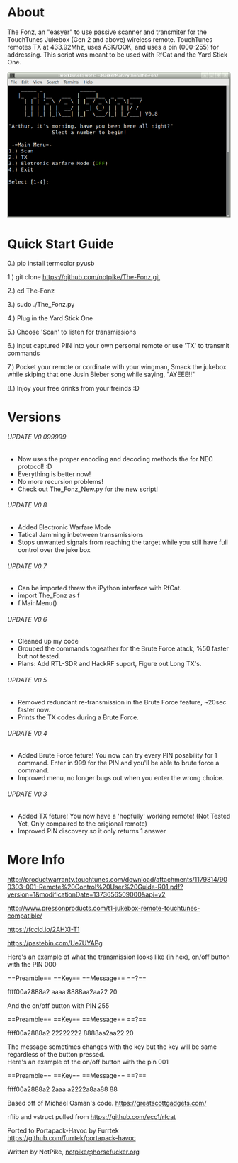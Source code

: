 # About
The Fonz, an "easyer" to use passive scanner and transmiter for the TouchTunes Jukebox (Gen 2 and above) wireless remote. TouchTunes remotes TX at 433.92Mhz, uses ASK/OOK, and uses a pin (000-255) for addressing. 
This script was meant to be used with RfCat and the Yard Stick One.

![screenshot](doc/thefonz.png)

# Quick Start Guide

0.) pip install termcolor pyusb 

1.) git clone https://github.com/notpike/The-Fonz.git

2.) cd The-Fonz

3.) sudo ./The_Fonz.py

4.) Plug in the Yard Stick One

5.) Choose 'Scan' to listen for transmissions

6.) Input captured PIN into your own personal remote or use 'TX' to transmit commands

7.) Pocket your remote or cordinate with your wingman, Smack the jukebox while skiping that one Jusin Bieber song while saying, "AYEEE!!"

8.) Injoy your free drinks from your freinds :D

# Versions
###### UPDATE V0.099999
  - Now uses the proper encoding and decoding methods the for NEC protocol! :D
  - Everything is better now!
  - No more recursion problems!
  - Check out The_Fonz_New.py for the new script!

###### UPDATE V0.8
  - Added Electronic Warfare Mode
  - Tatical Jamming inbetween transsmissions 
  - Stops unwanted signals from reaching the target while you still have full control over the juke box

###### UPDATE V0.7
  - Can be imported threw the iPython interface with RfCat.
  - import The_Fonz as f
  - f.MainMenu()

###### UPDATE V0.6
  - Cleaned up my code
  - Grouped the commands togeather for the Brute Force atack, %50 faster but not tested.
  - Plans: Add RTL-SDR and HackRF suport, Figure out Long TX's.

###### UPDATE V0.5
  - Removed redundant re-transmission in the Brute Force feature, ~20sec faster now.
  - Prints the TX codes during a Brute Force.

###### UPDATE V0.4
  - Added Brute Force feture! You now can try every PIN posability for 1 command. Enter in 999 for the PIN and you'll be able to brute force a command.
  - Improved menu, no longer bugs out when you enter the wrong choice.

###### UPDATE V0.3
  - Added TX feture! You now have a 'hopfully' working remote! (Not Tested Yet, Only compaired to the origional remote)
  - Improved PIN discovery so it only returns 1 answer

# More Info

http://productwarranty.touchtunes.com/download/attachments/1179814/900303-001-Remote%20Control%20User%20Guide-R01.pdf?version=1&modificationDate=1373656509000&api=v2

http://www.pressonproducts.com/t1-jukebox-remote-touchtunes-compatible/

https://fccid.io/2AHXI-T1

https://pastebin.com/Ue7UYAPg


Here's an example of what the transmission looks like (in hex), on/off button with the PIN 000 

==Preamble==  ==Key==  ==Message== ==?==

ffff00a2888a2   aaaa   8888aa2aa22  20


And the on/off button with PIN 255

==Preamble==  ==Key==  ==Message== ==?==

ffff00a2888a2 22222222 8888aa2aa22  20


The message sometimes changes with the key but the key will be same regardless of the button pressed.  
Here's an example of the on/off button with the pin 001
 
==Preamble==  ==Key==  ==Message== ==?==

ffff00a2888a2  2aaa    a2222a8aa88   88


Based off of Michael Osman's code. https://greatscottgadgets.com/

rflib and vstruct pulled from https://github.com/ecc1/rfcat

Ported to Portapack-Havoc by Furrtek https://github.com/furrtek/portapack-havoc

Written by NotPike, notpike@horsefucker.org
